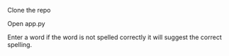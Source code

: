 Clone the repo 


Open app.py 



Enter a word if the word is not spelled correctly it will suggest the correct spelling.
